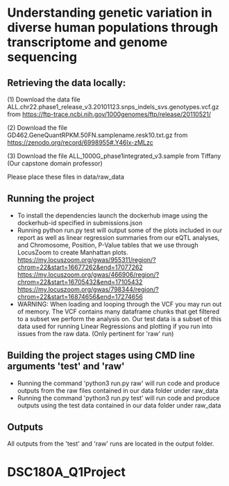 # Understanding genetic variation in diverse human populations through transcriptome and genome sequencing

## Retrieving the data locally:

(1) Download the data file ALL.chr22.phase1_release_v3.20101123.snps_indels_svs.genotypes.vcf.gz from https://ftp-trace.ncbi.nih.gov/1000genomes/ftp/release/20110521/

(2) Download the file GD462.GeneQuantRPKM.50FN.samplename.resk10.txt.gz from https://zenodo.org/record/6998955#.Y46Ix-zMLzc

(3) Download the file ALL_1000G_phase1integrated_v3.sample from Tiffany (Our capstone domain professor)

Please place these files in data/raw_data

## Running the project

* To install the dependencies launch the dockerhub image using the dockerhub-id specified in submissions.json
* Running python run.py test will output some of the plots included in our report as well as linear regression summaries from our eQTL analyses, and Chromosome, Position, P-Value tables that we use through LocusZoom to create Manhattan plots.
https://my.locuszoom.org/gwas/955311/region/?chrom=22&start=16677262&end=17077262
https://my.locuszoom.org/gwas/466906/region/?chrom=22&start=16705432&end=17105432
https://my.locuszoom.org/gwas/798344/region/?chrom=22&start=16874656&end=17274656
* WARNING: When loading and looping through the VCF you may run out of memory. The VCF contains many dataframe chunks that get filtered to a subset we perform the analysis on. Our test data is a subset of this data used for running Linear Regressions and plotting if you run into issues from the raw data. (Only pertinent for 'raw' run)

## Building the project stages using CMD line arguments 'test' and 'raw'
* Running the command 'python3 run.py raw' will run code and produce outputs from the raw files contained in our data folder under raw_data
* Running the command 'python3 run.py test' will run code and produce outputs using the test data contained in our data folder under raw_data

## Outputs
All outputs from the 'test' and 'raw' runs are located in the output folder.

# DSC180A_Q1Project
